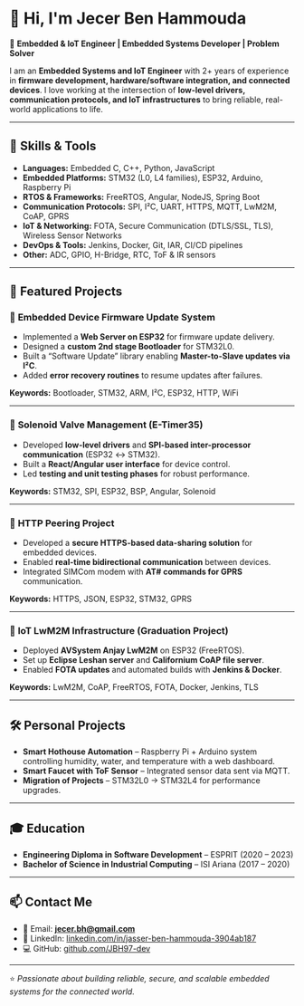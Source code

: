 # 👋 Hi, I'm Jecer Ben Hammouda  

🚀 **Embedded & IoT Engineer | Embedded Systems Developer | Problem Solver**  

I am an **Embedded Systems and IoT Engineer** with 2+ years of experience in **firmware development, hardware/software integration, and connected devices**. I love working at the intersection of **low-level drivers, communication protocols, and IoT infrastructures** to bring reliable, real-world applications to life.  

---

## 🔧 Skills & Tools  

- **Languages:** Embedded C, C++, Python, JavaScript  
- **Embedded Platforms:** STM32 (L0, L4 families), ESP32, Arduino, Raspberry Pi  
- **RTOS & Frameworks:** FreeRTOS, Angular, NodeJS, Spring Boot  
- **Communication Protocols:** SPI, I²C, UART, HTTPS, MQTT, LwM2M, CoAP, GPRS  
- **IoT & Networking:** FOTA, Secure Communication (DTLS/SSL, TLS), Wireless Sensor Networks  
- **DevOps & Tools:** Jenkins, Docker, Git, IAR, CI/CD pipelines  
- **Other:** ADC, GPIO, H-Bridge, RTC, ToF & IR sensors  

---

## 📂 Featured Projects  

### 🔹 **Embedded Device Firmware Update System**  
- Implemented a **Web Server on ESP32** for firmware update delivery.  
- Designed a **custom 2nd stage Bootloader** for STM32L0.  
- Built a “Software Update” library enabling **Master-to-Slave updates via I²C**.  
- Added **error recovery routines** to resume updates after failures.  

**Keywords:** Bootloader, STM32, ARM, I²C, ESP32, HTTP, WiFi  

---

### 🔹 **Solenoid Valve Management (E-Timer35)**  
- Developed **low-level drivers** and **SPI-based inter-processor communication** (ESP32 ↔ STM32).  
- Built a **React/Angular user interface** for device control.  
- Led **testing and unit testing phases** for robust performance.  

**Keywords:** STM32, SPI, ESP32, BSP, Angular, Solenoid  

---

### 🔹 **HTTP Peering Project**  
- Developed a **secure HTTPS-based data-sharing solution** for embedded devices.  
- Enabled **real-time bidirectional communication** between devices.  
- Integrated SIMCom modem with **AT# commands for GPRS** communication.  

**Keywords:** HTTPS, JSON, ESP32, STM32, GPRS  

---

### 🔹 **IoT LwM2M Infrastructure (Graduation Project)**  
- Deployed **AVSystem Anjay LwM2M** on ESP32 (FreeRTOS).  
- Set up **Eclipse Leshan server** and **Californium CoAP file server**.  
- Enabled **FOTA updates** and automated builds with **Jenkins & Docker**.  

**Keywords:** LwM2M, CoAP, FreeRTOS, FOTA, Docker, Jenkins, TLS  

---

## 🛠️ Personal Projects  

- **Smart Hothouse Automation** – Raspberry Pi + Arduino system controlling humidity, water, and temperature with a web dashboard.  
- **Smart Faucet with ToF Sensor** – Integrated sensor data sent via MQTT.  
- **Migration of Projects** – STM32L0 → STM32L4 for performance upgrades.  

---

## 🎓 Education  

- **Engineering Diploma in Software Development** – ESPRIT (2020 – 2023)  
- **Bachelor of Science in Industrial Computing** – ISI Ariana (2017 – 2020)  

---

## 📫 Contact Me  

- 📧 Email: **jecer.bh@gmail.com**  
- 💼 LinkedIn: [linkedin.com/in/jasser-ben-hammouda-3904ab187](https://www.linkedin.com/in/jasser-ben-hammouda-3904ab187/)  
- 💻 GitHub: [github.com/JBH97-dev](https://github.com/JBH97-dev)  

---

⭐️ *Passionate about building reliable, secure, and scalable embedded systems for the connected world.*  
